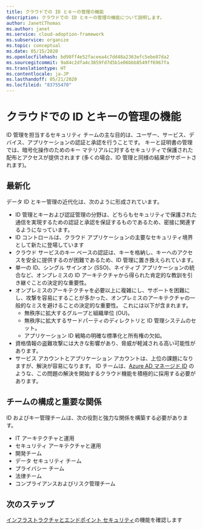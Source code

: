 ```yaml
---
title: クラウドでの ID とキーの管理の機能
description: クラウドでの ID とキーの管理の機能について説明します。
author: JanetCThomas
ms.author: janet
ms.service: cloud-adoption-framework
ms.subservice: organize
ms.topic: conceptual
ms.date: 05/15/2020
ms.openlocfilehash: bd98ff4e52faceea4c7dd48a2363efc5ebe87da2
ms.sourcegitcommit: 9a84c2dfa4c3859fd7d5b1e06bbb8549ff6967fa
ms.translationtype: HT
ms.contentlocale: ja-JP
ms.lasthandoff: 05/21/2020
ms.locfileid: "83755470"
---
```

# <a name="function-of-identity-and-key-management-in-the-cloud"></a>クラウドでの ID とキーの管理の機能

ID 管理を担当するセキュリティ チームの主な目的は、ユーザー、サービス、デバイス、アプリケーションの認証と承認を行うことです。 キーと証明書の管理では、暗号化操作のためのキー マテリアルに対するセキュリティで保護された配布とアクセスが提供されます (多くの場合、ID 管理と同様の結果がサポートされます)。

## <a name="modernization"></a>最新化

データ ID とキー管理の近代化は、次のように形成されています。

- ID 管理とキーおよび認証管理の分野は、どちらもセキュリティで保護された通信を実現するための認証と承認を保証するものであるため、密接に関連するようになっています。
- ID コントロールは、クラウド アプリケーションの主要なセキュリティ境界として新たに登場しています
- クラウド サービスのキー ベースの認証は、キーを格納し、キーへのアクセスを安全に提供するのが困難であるため、ID 管理に置き換えられています。
- 単一の ID、シングル サインオン (SSO)、ネイティブ アプリケーションの統合など、オンプレミスの ID アーキテクチャから得られた肯定的な教訓を引き継ぐことの決定的な重要性。
- オンプレミスのアーキテクチャを必要以上に複雑にし、サポートを困難にし、攻撃を容易にすることが多かった、オンプレミスのアーキテクチャの一般的なミスを避けることの決定的な重要性。 これには以下が含まれます。
  - 無秩序に拡大するグループと組織単位 (OU)。
  - 無秩序に拡大するサードパーティのディレクトリと ID 管理システムのセット。
  - アプリケーション ID 戦略の明確な標準化と所有権の欠如。
- 資格情報の盗難攻撃には大きな影響があり、脅威が軽減される高い可能性があります。
- サービス アカウントとアプリケーション アカウントは、上位の課題になりますが、解決が容易になります。 ID チームは、[Azure AD マネージド ID](https://docs.microsoft.com/azure/active-directory/managed-identities-azure-resources/overview) のような、この問題の解決を開始するクラウド機能を積極的に採用する必要があります。

## <a name="team-composition-and-key-relationships"></a>チームの構成と重要な関係

ID およびキー管理チームは、次の役割と強力な関係を構築する必要があります。

- IT アーキテクチャと運用
- セキュリティ アーキテクチャと運用
- 開発チーム
- データ セキュリティ チーム
- プライバシー チーム
- 法律チーム
- コンプライアンスおよびリスク管理チーム

## <a name="next-steps"></a>次のステップ

[インフラストラクチャとエンドポイント セキュリティ](./cloud-security-infrastructure-endpoint.md)の機能を確認します

